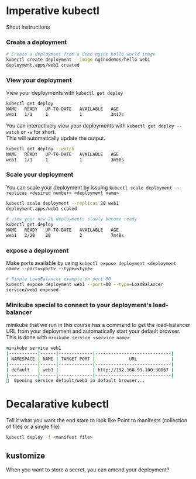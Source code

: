# Imperative kubectl
Shout instructions

### Create a deployment
```bash
# Create a deployment from a demo nginx hello world image
kubectl create deployment --image nginxdemos/hello web1
deployment.apps/web1 created
```
### View your deployment
View your deployments with `kubectl get deploy`
```bash
kubectl get deploy                        
NAME   READY   UP-TO-DATE   AVAILABLE   AGE
web1   1/1     1            1           3m17s
```
You can interactively view your deployments with `kubectl get deploy --watch` or `-w` for short.<br>
This will automatically update the output.
```bash
kubectl get deploy --watch                        
NAME   READY   UP-TO-DATE   AVAILABLE   AGE
web1   1/1     1            1           3m50s
```

### Scale your deployment
You can scale your deployment by issuing `kubectl scale deployment --replicas <desired number> <deployment name>`<br>
```bash
kubectl scale deployment --replicas 20 web1            
deployment.apps/web1 scaled

# view your new 20 deployments slowly become ready
kubectl get deploy                         
NAME   READY   UP-TO-DATE   AVAILABLE   AGE
web1   2/20    20           2           7m48s
```

### expose a deployment
Make ports available by using `kubectl expose deployment <deployment name> --port=<port> --type=<type>`
```bash
# Simple LoadBalancer example on port 80
kubectl expose deployment web1 --port=80 --type=LoadBalancer
service/web1 exposed
```

### Minikube special to connect to your deployment's load-balancer
minikube that we run in this course has a command to get the load-balancer URL from your deployment and automatically start your default browser. This is done with `minikube service <service name>`
```bash
minikube service web1
|-----------|------|-------------|-----------------------------|
| NAMESPACE | NAME | TARGET PORT |             URL             |
|-----------|------|-------------|-----------------------------|
| default   | web1 |             | http://192.168.99.100:30067 |
|-----------|------|-------------|-----------------------------|
🎉  Opening service default/web1 in default browser...
```

# Decalarative kubectl
Tell it what you want the end state to look like
Point to manifests (collection of files or a single file)
```bash
kubectl deploy -f <manifest file>
```
## kustomize
When you want to store a secret, you can amend your deployment?
